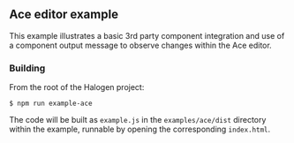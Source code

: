 ## Ace editor example

This example illustrates a basic 3rd party component integration and use of a component output message to observe changes within the Ace editor.

### Building

From the root of the Halogen project:

```
$ npm run example-ace
```

The code will be built as `example.js` in the `examples/ace/dist` directory within the example, runnable by opening the corresponding `index.html`.
